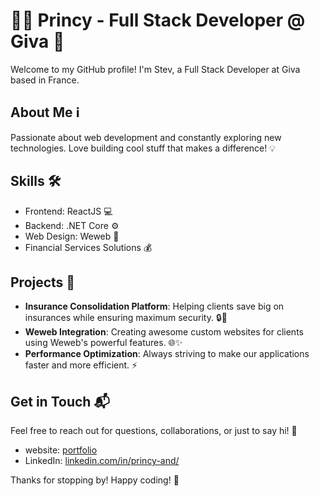 # 👨‍💻 Princy - Full Stack Developer @ Giva 🚀

Welcome to my GitHub profile! I'm Stev, a Full Stack Developer at Giva based in France.

## About Me ℹ️

Passionate about web development and constantly exploring new technologies. Love building cool stuff that makes a difference! 💡

## Skills 🛠️

- Frontend: ReactJS 💻
- Backend: .NET Core ⚙️
- Web Design: Weweb 🎨
- Financial Services Solutions 💰

## Projects 🚧

- **Insurance Consolidation Platform**: Helping clients save big on insurances while ensuring maximum security. 🔒💸
- **Weweb Integration**: Creating awesome custom websites for clients using Weweb's powerful features. 🌐✨
- **Performance Optimization**: Always striving to make our applications faster and more efficient. ⚡

## Get in Touch 📬

Feel free to reach out for questions, collaborations, or just to say hi! 🙌

- website: [portfolio](https://portfolio-prandrian.vercel.app/)
- LinkedIn: [linkedin.com/in/princy-and/](https://www.linkedin.com/in/princy-and/)

Thanks for stopping by! Happy coding! 🎉
